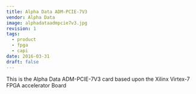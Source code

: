 ```yaml
---
title: Alpha Data ADM-PCIE-7V3
vendor: Alpha Data
image: alphadataadmpcie7v3.jpg
revision: 1
tags:
  - product
  - fpga
  - capi
date: 2016-03-31
draft: false
---
```


This is the Alpha Data ADM-PCIE-7V3 card based upon the Xilinx Virtex-7 FPGA accelerator Board
